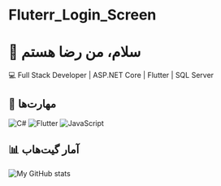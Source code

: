 # Fluterr_Login_Screen
# 👋 سلام، من رضا هستم
💻 Full Stack Developer | ASP.NET Core | Flutter | SQL Server

## 🚀 مهارت‌ها
![C#](https://img.shields.io/badge/-C%23-239120?style=flat&logo=c-sharp&logoColor=white)
![Flutter](https://img.shields.io/badge/-Flutter-02569B?style=flat&logo=flutter&logoColor=white)
![JavaScript](https://img.shields.io/badge/-JavaScript-F7DF1E?style=flat&logo=javascript&logoColor=black)

## 📊 آمار گیت‌هاب
![My GitHub stats](https://github-readme-stats.vercel.app/api?username=YOUR_USERNAME&show_icons=true&theme=radical)
